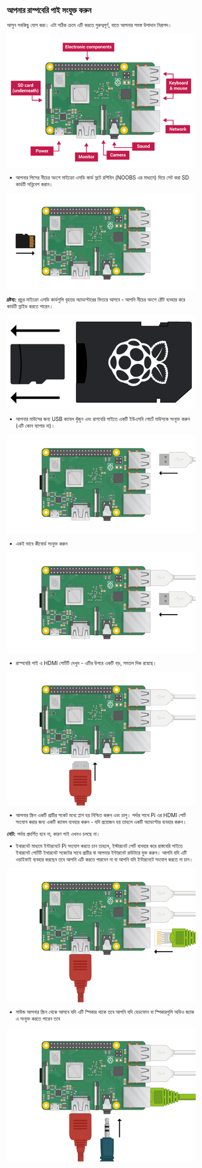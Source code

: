 ## আপনার রাস্পবেরি পাই সংযুক্ত করুন

আসুন সবকিছু যোগ করা। এটা সঠিক ক্রমে এটি করতে গুরুত্বপূর্ণ, যাতে আপনার সমস্ত উপাদান নিরাপদ।

![পাই সংযোগ](images/pi-labelled.png)

+ আপনার পিসের নীচের অংশে মাইক্রো এসডি কার্ড স্লটে রশিবিন (NOOBS এর মাধ্যমে) দিয়ে সেট করা SD কার্ডটি সন্নিবেশ করান। 

![এসডি কার্ড](images/pi-sd.png)

**দ্রষ্টব্য:** প্রচুর মাইক্রো এসডি কার্ডগুলি বৃহত্তর অ্যাডাপ্টারের ভিতরে আসবে - আপনি নীচের অংশে ঠোঁট ব্যবহার করে কার্ডটি স্লাইড করতে পারেন।

![এসডি কার্ড ধারক](images/sd-card-holder.png)

+ আপনার মাউসের জন্য USB ক্যাবল খুঁজুন এবং রাশবেরি পাইতে একটি ইউএসবি পোর্টে মাউসকে সংযুক্ত করুন (এটি কোন ব্যাপার না)।

![মাউস](images/pi-mouse.png)

+ একই ভাবে কীবোর্ড সংযুক্ত করুন

![কীবোর্ড](images/pi-keyboard.png)

+ রাস্পবেরি পাই এ HDMI পোর্টটি দেখুন - এটির উপরে একটি বড়, সমতল দিক রয়েছে।

![HDMI](images/pi-hdmi.png)

+ আপনার স্ক্রিন একটি প্রাচীর সকেট মধ্যে প্লাগ হয় নিশ্চিত করুন এবং চালু। পর্দার সাথে Pi এর HDMI পোর্ট সংযোগ করার জন্য একটি ক্যাবল ব্যবহার করুন - যদি প্রয়োজন হয় তাহলে একটি অ্যাডাপ্টার ব্যবহার করুন।

**নোট:** পর্দায় প্রদর্শিত হবে না, কারণ পাই এখনও চলছে না।

+ ইথারনেট মাধ্যমে ইন্টারনেটে Pi সংযোগ করতে চান তাহলে, ইস্টারনেট পোর্ট ব্যবহার করে রাস্তবেরি পাইতে ইথারনেট পোর্টটি ইথারনেট সকেটের সাথে প্রাচীর বা আপনার ইন্টারনেট রাউটারে যুক্ত করুন। আপনি যদি এটি ওয়াইফাই ব্যবহার করছেন তবে আপনি এটি করতে পারবেন না বা আপনি যদি ইন্টারনেটে সংযোগ করতে না চান।

![ইথারনেট](images/pi-ethernet.png)

+ সাউন্ড আপনার স্ক্রিন থেকে আসবে যদি এটি স্পিকার থাকে তবে আপনি যদি হেডফোন বা স্পিকারগুলি অডিও জ্যাক এ সংযুক্ত করতে পারেন তবে

![হেডফোন](images/pi-headphones.png)